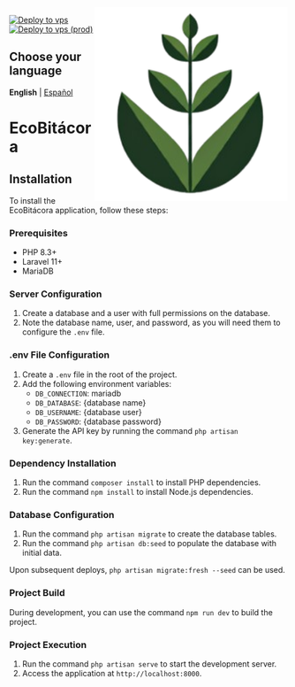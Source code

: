 <img align="right" src="resources/images/logo.png" width="350" alt="EcoBitácora">


[![Deploy to vps](https://github.com/IceForClass/Compost/actions/workflows/deploy.dev.yml/badge.svg?branch=dev)](https://github.com/IceForClass/Compost/actions/workflows/deploy.dev.yml)
[![Deploy to vps (prod)](https://github.com/IceForClass/Compost/actions/workflows/deploy.prod.yml/badge.svg)](https://github.com/IceForClass/Compost/actions/workflows/deploy.prod.yml)

## Choose your language
**English** | [Español](README-es.md)

# EcoBitácora

## Installation

To install the EcoBitácora application, follow these steps:

### Prerequisites

* PHP 8.3+
* Laravel 11+
* MariaDB

### Server Configuration

1. Create a database and a user with full permissions on the database.
2. Note the database name, user, and password, as you will need them to configure the `.env` file.

### .env File Configuration

1. Create a `.env` file in the root of the project.
2. Add the following environment variables:
	* `DB_CONNECTION`: mariadb
	* `DB_DATABASE`: {database name}
	* `DB_USERNAME`: {database user}
	* `DB_PASSWORD`: {database password}
3. Generate the API key by running the command `php artisan key:generate`.

### Dependency Installation

1. Run the command `composer install` to install PHP dependencies.
2. Run the command `npm install` to install Node.js dependencies.

### Database Configuration

1. Run the command `php artisan migrate` to create the database tables.
2. Run the command `php artisan db:seed` to populate the database with initial data.

Upon subsequent deploys, `php artisan migrate:fresh --seed` can be used.

### Project Build

During development, you can use the command `npm run dev` to build the project.

### Project Execution

1. Run the command `php artisan serve` to start the development server.
2. Access the application at `http://localhost:8000`.